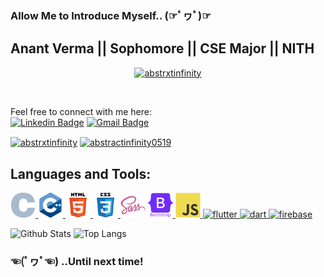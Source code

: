 ### Allow Me to Introduce Myself..  (☞ﾟヮﾟ)☞

## Anant Verma || Sophomore || CSE Major || NITH <br>
<p align="center"> <a href="https://github.com/abstrxtInfinity/abstrxtInfinity"><img src="https://github-profile-trophy.vercel.app/?username=abstrxtinfinity&theme=onedark" alt="abstrxtinfinity" /></a> </p>
<br>

Feel free to connect with me here:
<br>
[![Linkedin Badge](https://img.shields.io/badge/-Anant-blue?style=flat-square&logo=Linkedin&logoColor=white&link=https://www.linkedin.com/in/abstrxtinfinity/)](https://www.linkedin.com/in/abstrxtinfinity/)
[![Gmail Badge](https://img.shields.io/badge/-anantverma2001@gmail.com-c14438?style=flat-square&logo=Gmail&logoColor=white&link=mailasbto:anantverma2001@gmail.com)](mailto:anantverma2001@gmail.com)
<p align="left">
<a href="https://twitter.com/abstrxtinfinity" target="blank"><img align="center" src="https://cdn.jsdelivr.net/npm/simple-icons@3.0.1/icons/twitter.svg" alt="abstrxtinfinity" height="30" width="30" /></a>
<a href="https://instagram.com/abstractinfinity0519" target="blank"><img align="center" src="https://cdn.jsdelivr.net/npm/simple-icons@3.0.1/icons/instagram.svg" alt="abstractinfinity0519" height="30" width="30" /></a>
</p>

## Languages and Tools:


<p align="left">
  <a href="https://www.cprogramming.com/" target="_blank"> <img
      src="https://raw.githubusercontent.com/devicons/devicon/master/icons/c/c-original.svg" alt="c" width="40"
      height="40" /> </a>
  <a href="https://www.w3schools.com/cpp/" target="_blank"> <img
      src="https://raw.githubusercontent.com/devicons/devicon/master/icons/cplusplus/cplusplus-original.svg"
      alt="cplusplus" width="40" height="40" /> </a>
  <a href="https://www.w3.org/html/" target="_blank"> <img
      src="https://raw.githubusercontent.com/devicons/devicon/master/icons/html5/html5-original-wordmark.svg"
      alt="html5" width="40" height="40" /> </a>
  <a href="https://www.w3schools.com/css/" target="_blank"> <img
      src="https://raw.githubusercontent.com/devicons/devicon/master/icons/css3/css3-original-wordmark.svg" alt="css3"
      width="40" height="40" /> </a>
  <a href="https://sass-lang.com" target="_blank"> <img
      src="https://raw.githubusercontent.com/devicons/devicon/master/icons/sass/sass-original.svg" alt="sass" width="40"
      height="40" /></a>
  <a href="https://getbootstrap.com" target="_blank"> <img
      src="https://raw.githubusercontent.com/devicons/devicon/master/icons/bootstrap/bootstrap-plain-wordmark.svg"
      alt="bootstrap" width="40" height="40" /> </a>
  <a href="https://developer.mozilla.org/en-US/docs/Web/JavaScript" target="_blank"> <img
      src="https://raw.githubusercontent.com/devicons/devicon/master/icons/javascript/javascript-original.svg"
      alt="javascript" width="40" height="40" /> </a>
  <a href="https://flutter.dev" target="_blank"> <img
      src="https://www.vectorlogo.zone/logos/flutterio/flutterio-icon.svg" alt="flutter" width="40" height="40" /> </a>
  <a href="https://dart.dev" target="_blank"> <img src="https://www.vectorlogo.zone/logos/dartlang/dartlang-icon.svg"
      alt="dart" width="40" height="40" /> </a>
  <a href="https://firebase.google.com/" target="_blank"> <img
      src="https://www.vectorlogo.zone/logos/firebase/firebase-icon.svg" alt="firebase" width="40" height="40" /> </a>


</p>

![Github Stats](https://github-readme-stats.vercel.app/api?username=abstrxtinfinity&count_private=true&show_icons=true&&theme=react&include_all_commits=true)
![Top Langs](https://github-readme-stats.vercel.app/api/top-langs/?username=abstrxtinfinity&hide=TeX&layout=compact&theme=react)

### ☜(ﾟヮﾟ☜) ..Until next time!
